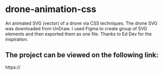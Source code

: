 # drone-animation-css
An animated SVG (vector) of a drone via CSS techniques. 
The drone SVG was downloaded from UnDraw. I used Figma to create group of SVG elements and then exported them as one file.
Thanks to Ed Dev for the inspiration.

## The project can be viewed on the following link:
https://
